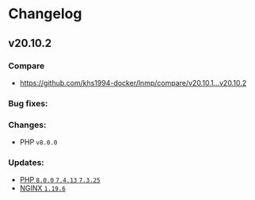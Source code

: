 # Changelog

## v20.10.2

### Compare

* https://github.com/khs1994-docker/lnmp/compare/v20.10.1...v20.10.2

### Bug fixes:

### Changes:

* PHP `v8.0.0`

### Updates:

* [PHP `8.0.0` `7.4.13` `7.3.25`](https://www.php.net/ChangeLog-8.php#8.0.0)
* [NGINX `1.19.6`](https://nginx.org/en/CHANGES)
